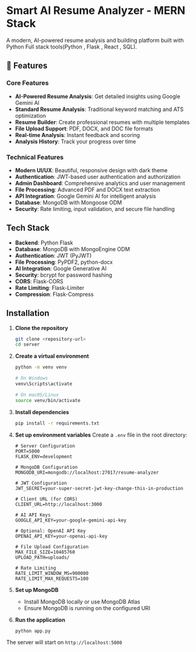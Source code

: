 # Smart AI Resume Analyzer - MERN Stack

A modern, AI-powered resume analysis and building platform built with  Python Full stack tools(Python , Flask , React , SQL).

## 🚀 Features

### Core Features
- **AI-Powered Resume Analysis**: Get detailed insights using Google Gemini AI
- **Standard Resume Analysis**: Traditional keyword matching and ATS optimization
- **Resume Builder**: Create professional resumes with multiple templates
- **File Upload Support**: PDF, DOCX, and DOC file formats
- **Real-time Analysis**: Instant feedback and scoring
- **Analysis History**: Track your progress over time

### Technical Features
- **Modern UI/UX**: Beautiful, responsive design with dark theme
- **Authentication**: JWT-based user authentication and authorization
- **Admin Dashboard**: Comprehensive analytics and user management
- **File Processing**: Advanced PDF and DOCX text extraction
- **API Integration**: Google Gemini AI for intelligent analysis
- **Database**: MongoDB with Mongoose ODM
- **Security**: Rate limiting, input validation, and secure file handling

## Tech Stack

- **Backend**: Python Flask
- **Database**: MongoDB with MongoEngine ODM
- **Authentication**: JWT (PyJWT)
- **File Processing**: PyPDF2, python-docx
- **AI Integration**: Google Generative AI
- **Security**: bcrypt for password hashing
- **CORS**: Flask-CORS
- **Rate Limiting**: Flask-Limiter
- **Compression**: Flask-Compress

## Installation

1. **Clone the repository**
   ```bash
   git clone <repository-url>
   cd server
   ```

2. **Create a virtual environment**
   ```bash
   python -m venv venv
   
   # On Windows
   venv\Scripts\activate
   
   # On macOS/Linux
   source venv/bin/activate
   ```

3. **Install dependencies**
   ```bash
   pip install -r requirements.txt
   ```

4. **Set up environment variables**
   Create a `.env` file in the root directory:
   ```env
   # Server Configuration
   PORT=5000
   FLASK_ENV=development
   
   # MongoDB Configuration
   MONGODB_URI=mongodb://localhost:27017/resume-analyzer
   
   # JWT Configuration
   JWT_SECRET=your-super-secret-jwt-key-change-this-in-production
   
   # Client URL (for CORS)
   CLIENT_URL=http://localhost:3000
   
   # AI API Keys
   GOOGLE_API_KEY=your-google-gemini-api-key
   
   # Optional: OpenAI API Key
   OPENAI_API_KEY=your-openai-api-key
   
   # File Upload Configuration
   MAX_FILE_SIZE=10485760
   UPLOAD_PATH=uploads/
   
   # Rate Limiting
   RATE_LIMIT_WINDOW_MS=900000
   RATE_LIMIT_MAX_REQUESTS=100
   ```

5. **Set up MongoDB**
   - Install MongoDB locally or use MongoDB Atlas
   - Ensure MongoDB is running on the configured URI

6. **Run the application**
   ```bash
   python app.py
   ```

The server will start on `http://localhost:5000`
